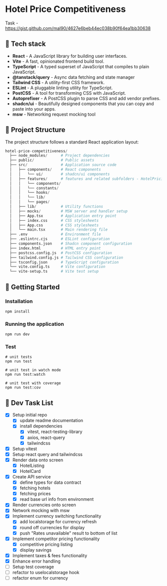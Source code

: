 # Hotel Price Competitiveness

Task - https://gist.github.com/mal90/4627e6beb44ec038b90f64ea1bb30638

## 🎉 Tech stack

- **React** - A JavaScript library for building user interfaces.
- **Vite** - A fast, opinionated frontend build tool.
- **TypeScript** - A typed superset of JavaScript that compiles to plain JavaScript.
- **@tanstack/query** - Async data fetching and state manager
- **Tailwind CSS** - A utility-first CSS framework.
- **ESLint** - A pluggable linting utility for TypeScript.
- **PostCSS** - A tool for transforming CSS with JavaScript.
- **Autoprefixer** - A PostCSS plugin to parse CSS and add vendor prefixes.
- **shadcn/ui** - Beautifully designed components that you can copy and paste into your apps.
- **msw** - Networking request mocking tool

## 📂 Project Structure

The project structure follows a standard React application layout:

```python
hotel-price-competitiveness/
  ├── node_modules/      # Project dependencies
  ├── public/            # Public assets
  ├── src/               # Application source code
  │   ├── components/    # React components
  │   │   └── ui/        # shadcn/ui components
  │   ├── features/      # features and related subfolders - HotelPricing
  │   │   └── components/
  │   │   └── constants/
  │   │   └── hooks/
  │   │   └── lib/
  │   │   └── pages/
  │   ├── lib/           # Utility functions
  │   ├── mocks/         # MSW server and handler setup
  │   ├── App.tsx        # Application entry point
  │   ├── index.css      # CSS stylesheets
  │   ├── App.css        # CSS stylesheets
  │   └── main.tsx       # Main rendering file
  ├── .env               # Environment file
  ├── .eslintrc.cjs      # ESLint configuration
  ├── components.json    # Shadcn component configuration
  ├── index.html         # HTML entry point
  ├── postcss.config.js  # PostCSS configuration
  ├── tailwind.config.js # Tailwind CSS configuration
  ├── tsconfig.json      # TypeScript configuration
  └── vite.config.ts     # Vite configuration
  └── vite-setup.ts      # Vite test setup
```

## 🚀 Getting Started

### Installation

```shell
npm install
```

### Running the application

```shell
npm run dev
```

### Test

```shell
# unit tests
npm run test

# unit test in watch mode
npm run test:watch

# unit test with coverage
npm run test:cov
```

## 📜 Dev Task List

- [x] Setup initial repo
  - [x] update readme documentation
  - [x] install dependencies
    - [x] vitest, react-testing-library
    - [x] axios, react-query
    - [x] tailwindcss
- [x] Setup vitest
- [x] Setup react query and tailwindcss
- [x] Render data onto screen
  - [x] HotelListing
  - [x] HotelCard
- [x] Create API service
  - [x] define types for data contract
  - [x] fetching hotels
  - [x] fetching prices
  - [x] read base url info from environment
- [x] Render currencies onto screen
- [x] Network mocking with msw
- [x] Implement currency switching functionality
  - [x] add localstorage for currency refresh
  - [x] round off currencies for display
  - [x] push "Rates unavailable" result to bottom of list
- [x] Implement competitor pricing functionality
  - [x] competitive pricing listing
  - [x] display savings
- [x] Implement taxes & fees functionality
- [x] Enhance error handling
- [ ] Setup test coverage
- [ ] refactor to uselocalstorage hook
- [ ] refactor enum for currency
